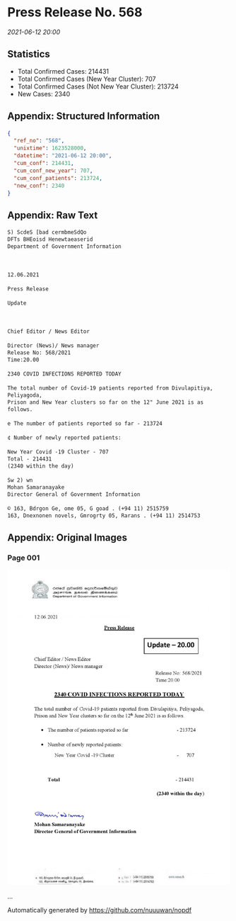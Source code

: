 
# Press Release No. 568
*2021-06-12 20:00*
## Statistics
* Total Confirmed Cases: 214431
* Total Confirmed Cases (New Year Cluster): 707
* Total Confirmed Cases (Not New Year Cluster): 213724
* New Cases: 2340




## Appendix: Structured Information
```json
{
  "ref_no": "568",
  "unixtime": 1623528000,
  "datetime": "2021-06-12 20:00",
  "cum_conf": 214431,
  "cum_conf_new_year": 707,
  "cum_conf_patients": 213724,
  "new_conf": 2340
}
```

## Appendix: Raw Text
```text
S) ScdeS [bad cermbmeSdQo
DFTs BHEoisd Henewtaeaserid
Department of Government Information

 

12.06.2021

Press Release

Update

 

Chief Editor / News Editor

Director (News)/ News manager
Release No: 568/2021
Time:20.00

2340 COVID INFECTIONS REPORTED TODAY

The total number of Covid-19 patients reported from Divulapitiya, Peliyagoda,
Prison and New Year clusters so far on the 12" June 2021 is as follows.

e The number of patients reported so far - 213724

¢ Number of newly reported patients:

New Year Covid -19 Cluster - 707
Total - 214431
(2340 within the day)

Sw 2) wn
Mohan Samaranayake
Director General of Government Information

© 163, Bdrgon Ge, ome 05, G goad . (+94 11) 2515759
163, Dnexnonen novels, Gmrogrty 05, Rarans . (+94 11) 2514753

```

## Appendix: Original Images

### Page 001

![page_no](./nopdf.dgigovlk.ref568.page001.jpeg)
        

...

Automatically generated by https://github.com/nuuuwan/nopdf

    
    